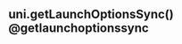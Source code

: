 ## uni.getLaunchOptionsSync() @getlaunchoptionssync

<!-- UTSAPIJSON.getLaunchOptionsSync.description -->

<!-- UTSAPIJSON.getLaunchOptionsSync.compatibility -->

<!-- UTSAPIJSON.getLaunchOptionsSync.param -->

<!-- UTSAPIJSON.getLaunchOptionsSync.returnValue -->

<!-- UTSAPIJSON.getLaunchOptionsSync.example -->

<!-- UTSAPIJSON.getLaunchOptionsSync.tutorial -->

<!-- UTSAPIJSON.get-launch-options-sync.example -->

<!-- UTSAPIJSON.general_type.name -->

<!-- UTSAPIJSON.general_type.param -->
